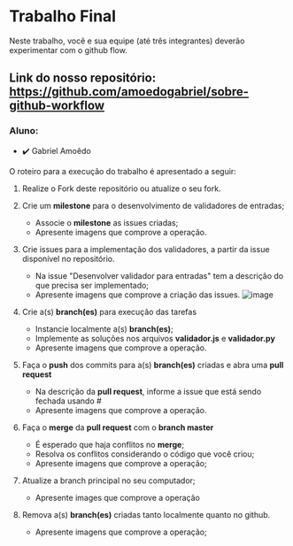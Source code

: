 # Trabalho Final

Neste trabalho, você e sua equipe (até três integrantes) deverão experimentar com o github flow.
## Link do nosso repositório: https://github.com/amoedogabriel/sobre-github-workflow

### Aluno: 
- :heavy_check_mark: Gabriel Amoêdo

O roteiro para a execução do trabalho é apresentado a seguir:

1. Realize o Fork deste repositório ou atualize o seu fork.
2. Crie um __milestone__ para o desenvolvimento de validadores de entradas;
    - Associe o __milestone__ as issues criadas;
    - Apresente imagens que comprove a operação.

3. Crie issues para a implementação dos validadores, a partir da issue disponível no repositório.
    - Na issue "Desenvolver validador para entradas" tem a descrição do que precisa ser implementado;
    - Apresente imagens que comprove a criação das issues.
    ![image](https://user-images.githubusercontent.com/44775324/235048710-6890700c-432c-4d59-b5c9-106a4769cc80.png)

4. Crie a(s) __branch(es)__ para execução das tarefas
    - Instancie localmente a(s) __branch(es)__;
    - Implemente as soluções nos arquivos __validador.js__ e __validador.py__
    - Apresente imagens que comprove a operação.

5. Faça o __push__ dos commits para a(s) __branch(es)__ criadas e abra uma __pull request__
    - Na descrição da __pull request__, informe a issue que está sendo fechada usando #
    - Apresente imagens que comprove a operação.

6. Faça o __merge__ da __pull request__ com o __branch master__
    - É esperado que haja conflitos no __merge__; 
    - Resolva os conflitos considerando o código que você criou;
    - Apresente imagens que comprove a operação;

7. Atualize a branch principal no seu computador;
    - Apresente images que comprove a operação

8. Remova a(s) __branch(es)__ criadas tanto localmente quanto no github.
    - Apresente imagens que comprove a operação;

